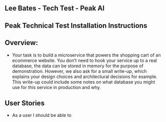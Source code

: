 ## Lee Bates - Tech Test - Peak AI

## Peak Technical Test Installation Instructions


## Overview: 
- Your task is to build a microservice that powers the shopping cart of an ecommerce
website. You don’t need to hook your service up to a real database, the data can be stored in
memory for the purpose of demonstration. However, we also ask for a small write-up, which
explains your design choices and architectural decisions for example. This write-up could
include some notes on what database you might use for this service in production and why.

## User Stories
- As a user I should be able to




